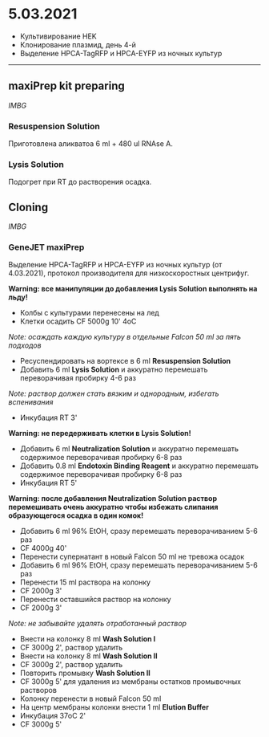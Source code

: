 5.03.2021
==========

- Культивирование HEK
- Клонирование плазмид, день 4-й
- Выделение HPCA-TagRFP и HPCA-EYFP из ночных культур

---

## maxiPrep kit preparing
*IMBG*
### Resuspension Solution
Приготовлена аликватоа 6 ml + 480 ul RNAse A.

### Lysis Solution
Подогрет при RT до растворения осадка.

## Cloning
*IMBG*
### GeneJET maxiPrep
Выделение HPCA-TagRFP и HPCA-EYFP из ночных культур (от 4.03.2021), протокол производителя для низкоскоростных центрифуг.

**Warning: все манипуляции до добавления Lysis Solution выполнять на льду!**
- Колбы с культурами перенесены на лед
- Клетки осадить CF 5000g 10' 4oC

*Note: осаждать каждую культуру в отдельные Falcon 50 ml за пять подходов*
- Ресуспендировать на вортексе в 6 ml **Resuspension Solution**
- Добавить 6 ml **Lysis Solution** и аккуратно перемешать переворачивая пробирку 4-6 раз

*Note: раствор должен стать вязким и однородным, избегать вспенивания*
- Инкубация RT 3'

**Warning: не передерживать клетки в Lysis Solution!**
- Добавить 6 ml **Neutralization Solution** и аккуратно перемешать содержимое переворачивая пробирку 6-8 раз
- Добавить 0.8 ml **Endotoxin Binding Reagent** и аккуратно перемешать содержимое переворачивая пробирку 6-8 раз
- Инкубация RT 5'

**Warning: после добавления Neutralization Solution раствор перемешивать очень аккуратно чтобы избежать слипания образующегося осадка в один комок!**
-  Добавить 6 ml 96% EtOH, сразу перемешать переворачиванием 5-6 раз
- CF 4000g 40'
- Перенести супернатант в новый Falcon 50 ml не тревожа осадок
- Добавить 6 ml 96% EtOH, сразу перемешать переворачиванием 5-6 раз
- Перенести 15 ml раствора на колонку
- CF 2000g 3'
- Перенести оставшийся раствор на колонку
- CF 2000g 3'

*Note: не забывайте удалять отработанный раствор*
- Внести на колонку 8 ml **Wash Solution I**
- CF 3000g 2', раствор удалить
- Внести на колонку 8 ml **Wash Solution II**
- CF 3000g 2', раствор удалить
- Повторить промывку **Wash Solution II**
- CF 3000g 5' для удаления из мембраны остатков промывочных растворов
- Колонку перенести в новый Falcon 50 ml
- На центр мембраны колонки внести 1 ml **Elution
Buffer**
- Инкубация 37oC 2'
- CF 3000g 5'
